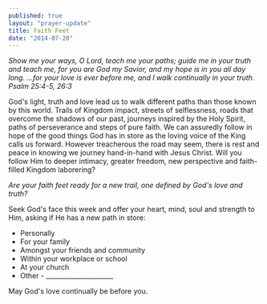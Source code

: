 ```yaml
---
published: true
layout: "prayer-update"
title: Faith Feet
date: "2014-07-20"
---
```


*Show me your ways, O Lord, teach me your paths; guide me in your truth and teach me, for you are God my Savior, and my hope is in you all day long. ...for your love is ever before me, and I walk continually in your truth.  Psalm 25:4-5, 26:3*

God's light, truth and love lead us to walk different paths than those known by this world.  Trails of Kingdom impact, streets of selflessness, roads that overcome the shadows of our past, journeys inspired by the Holy Spirit, paths of perseverance and steps of pure faith.  We can assuredly follow in hope of the good things God has in store as the loving voice of the King calls us forward.  However treacherous the road may seem, there is rest and peace in knowing we journey hand-in-hand with Jesus Christ.  Will you follow Him to deeper intimacy, greater freedom, new perspective and faith-filled Kingdom laborering?  

*Are your faith feet ready for a new trail, one defined by God's love and truth?*
 
Seek God's face this week and offer your heart, mind, soul and strength to Him, asking if He has a new path in store:
- Personally
- For your family 
- Amongst your friends and community
- Within your workplace or school 
- At your church
- Other - _____________________ 

May God's love continually be before you.